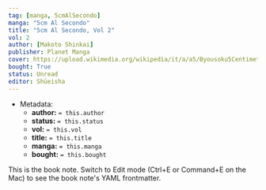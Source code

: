 ```yaml
---
tag: [manga, 5cmAlSecondo]
manga: "5cm Al Secondo"
title: "5cm Al Secondo, Vol 2"
vol: 2
author: [Makoto Shinkai]
publisher: Planet Manga
cover: https://upload.wikimedia.org/wikipedia/it/a/a5/Byousoku5Centimeter.jpg
bought: True
status: Unread
editor: Shūeisha
---
```



- Metadata:
	- **author:** `= this.author`
	- **status:** `= this.status`
	- **vol:** `= this.vol`
	- **title:** `= this.title`
	- **manga:** `= this.manga`
	- **bought:** `= this.bought`

This is the book note. Switch to Edit mode (Ctrl+E or Command+E on the Mac) to see the book note's YAML frontmatter.
